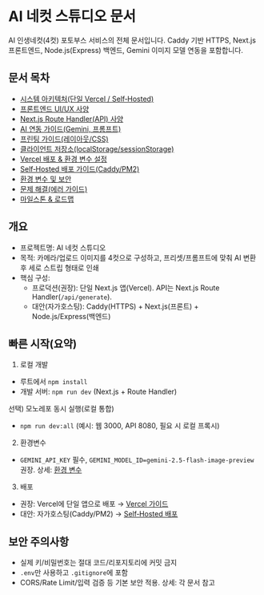 # AI 네컷 스튜디오 문서

AI 인생네컷(4컷) 포토부스 서비스의 전체 문서입니다. Caddy 기반 HTTPS, Next.js 프론트엔드, Node.js(Express) 백엔드, Gemini 이미지 모델 연동을 포함합니다.

## 문서 목차
- [시스템 아키텍처(단일 Vercel / Self‑Hosted)](./architecture.md)
- [프론트엔드 UI/UX 사양](./frontend.md)
- [Next.js Route Handler(API) 사양](./route-handler.md)
- [AI 연동 가이드(Gemini, 프롬프트)](./ai-integration.md)
- [프린팅 가이드(레이아웃/CSS)](./printing.md)
- [클라이언트 저장소(localStorage/sessionStorage)](./storage.md)
- [Vercel 배포 & 환경 변수 설정](./vercel.md)
- [Self‑Hosted 배포 가이드(Caddy/PM2)](./deployment.md)
- [환경 변수 및 보안](./env.md)
- [문제 해결(에러 가이드)](./troubleshooting.md)
- [마일스톤 & 로드맵](./milestones.md)

## 개요
- 프로젝트명: AI 네컷 스튜디오
- 목적: 카메라/업로드 이미지를 4컷으로 구성하고, 프리셋/프롬프트에 맞춰 AI 변환 후 세로 스트립 형태로 인쇄
- 핵심 구성:
  - 프로덕션(권장): 단일 Next.js 앱(Vercel). API는 Next.js Route Handler(`/api/generate`).
  - 대안(자가호스팅): Caddy(HTTPS) + Next.js(프론트) + Node.js/Express(백엔드)

## 빠른 시작(요약)
1) 로컬 개발
- 루트에서 `npm install`
- 개발 서버: `npm run dev` (Next.js + Route Handler)

선택) 모노레포 동시 실행(로컬 통합)
- `npm run dev:all` (예시: 웹 3000, API 8080, 필요 시 로컬 프록시)

2) 환경변수
- `GEMINI_API_KEY` 필수, `GEMINI_MODEL_ID=gemini-2.5-flash-image-preview` 권장. 상세: [환경 변수](./env.md)

3) 배포
- 권장: Vercel에 단일 앱으로 배포 → [Vercel 가이드](./vercel.md)
- 대안: 자가호스팅(Caddy/PM2) → [Self‑Hosted 배포](./deployment.md)

## 보안 주의사항
- 실제 키/비밀번호는 절대 코드/리포지토리에 커밋 금지
- `.env`만 사용하고 `.gitignore`에 포함
- CORS/Rate Limit/입력 검증 등 기본 보안 적용. 상세: 각 문서 참고
